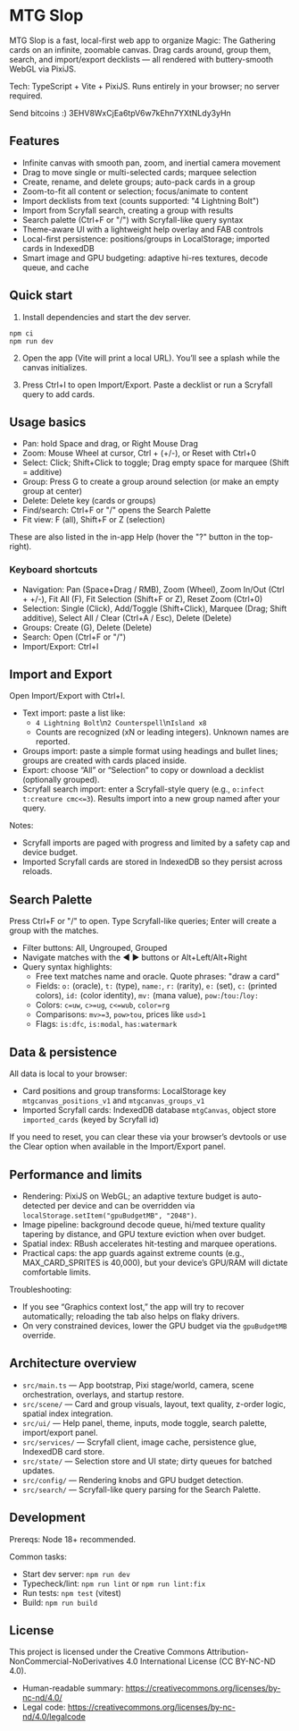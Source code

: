 # MTG Slop

MTG Slop is a fast, local-first web app to organize Magic: The Gathering cards on an infinite, zoomable canvas. Drag cards around, group them, search, and import/export decklists — all rendered with buttery-smooth WebGL via PixiJS.

Tech: TypeScript + Vite + PixiJS. Runs entirely in your browser; no server required.

Send bitcoins :) 3EHV8WxCjEa6tpV6w7kEhn7YXtNLdy3yHn

## Features

- Infinite canvas with smooth pan, zoom, and inertial camera movement
- Drag to move single or multi-selected cards; marquee selection
- Create, rename, and delete groups; auto-pack cards in a group
- Zoom-to-fit all content or selection; focus/animate to content
- Import decklists from text (counts supported: "4 Lightning Bolt")
- Import from Scryfall search, creating a group with results
- Search palette (Ctrl+F or "/") with Scryfall-like query syntax
- Theme-aware UI with a lightweight help overlay and FAB controls
- Local-first persistence: positions/groups in LocalStorage; imported cards in IndexedDB
- Smart image and GPU budgeting: adaptive hi-res textures, decode queue, and cache

## Quick start

1) Install dependencies and start the dev server.

```
npm ci
npm run dev
```

2) Open the app (Vite will print a local URL). You’ll see a splash while the canvas initializes.

3) Press Ctrl+I to open Import/Export. Paste a decklist or run a Scryfall query to add cards.

## Usage basics

- Pan: hold Space and drag, or Right Mouse Drag
- Zoom: Mouse Wheel at cursor, Ctrl + (+/-), or Reset with Ctrl+0
- Select: Click; Shift+Click to toggle; Drag empty space for marquee (Shift = additive)
- Group: Press G to create a group around selection (or make an empty group at center)
- Delete: Delete key (cards or groups)
- Find/search: Ctrl+F or "/" opens the Search Palette
- Fit view: F (all), Shift+F or Z (selection)

These are also listed in the in-app Help (hover the "?" button in the top-right).

### Keyboard shortcuts

- Navigation: Pan (Space+Drag / RMB), Zoom (Wheel), Zoom In/Out (Ctrl + +/-), Fit All (F), Fit Selection (Shift+F or Z), Reset Zoom (Ctrl+0)
- Selection: Single (Click), Add/Toggle (Shift+Click), Marquee (Drag; Shift additive), Select All / Clear (Ctrl+A / Esc), Delete (Delete)
- Groups: Create (G), Delete (Delete)
- Search: Open (Ctrl+F or "/")
- Import/Export: Ctrl+I

## Import and Export

Open Import/Export with Ctrl+I.

- Text import: paste a list like:
  - `4 Lightning Bolt`\n`2 Counterspell`\n`Island x8`
  - Counts are recognized (xN or leading integers). Unknown names are reported.
- Groups import: paste a simple format using headings and bullet lines; groups are created with cards placed inside.
- Export: choose “All” or “Selection” to copy or download a decklist (optionally grouped).
- Scryfall search import: enter a Scryfall-style query (e.g., `o:infect t:creature cmc<=3`). Results import into a new group named after your query.

Notes:
- Scryfall imports are paged with progress and limited by a safety cap and device budget.
- Imported Scryfall cards are stored in IndexedDB so they persist across reloads.

## Search Palette

Press Ctrl+F or "/" to open. Type Scryfall-like queries; Enter will create a group with the matches.

- Filter buttons: All, Ungrouped, Grouped
- Navigate matches with the ◀ ▶ buttons or Alt+Left/Alt+Right
- Query syntax highlights:
  - Free text matches name and oracle. Quote phrases: "draw a card"
  - Fields: `o:` (oracle), `t:` (type), `name:`, `r:` (rarity), `e:` (set), `c:` (printed colors), `id:` (color identity), `mv:` (mana value), `pow:`/`tou:`/`loy:`
  - Colors: `c=uw`, `c>=ug`, `c<=wub`, `color=rg`
  - Comparisons: `mv>=3`, `pow>tou`, prices like `usd>1`
  - Flags: `is:dfc`, `is:modal`, `has:watermark`

## Data & persistence

All data is local to your browser:

- Card positions and group transforms: LocalStorage key `mtgcanvas_positions_v1` and `mtgcanvas_groups_v1`
- Imported Scryfall cards: IndexedDB database `mtgCanvas`, object store `imported_cards` (keyed by Scryfall id)

If you need to reset, you can clear these via your browser’s devtools or use the Clear option when available in the Import/Export panel.

## Performance and limits

- Rendering: PixiJS on WebGL; an adaptive texture budget is auto-detected per device and can be overridden via `localStorage.setItem("gpuBudgetMB", "2048")`.
- Image pipeline: background decode queue, hi/med texture quality tapering by distance, and GPU texture eviction when over budget.
- Spatial index: RBush accelerates hit-testing and marquee operations.
- Practical caps: the app guards against extreme counts (e.g., MAX_CARD_SPRITES is 40,000), but your device’s GPU/RAM will dictate comfortable limits.

Troubleshooting:
- If you see “Graphics context lost,” the app will try to recover automatically; reloading the tab also helps on flaky drivers.
- On very constrained devices, lower the GPU budget via the `gpuBudgetMB` override.

## Architecture overview

- `src/main.ts` — App bootstrap, Pixi stage/world, camera, scene orchestration, overlays, and startup restore.
- `src/scene/` — Card and group visuals, layout, text quality, z-order logic, spatial index integration.
- `src/ui/` — Help panel, theme, inputs, mode toggle, search palette, import/export panel.
- `src/services/` — Scryfall client, image cache, persistence glue, IndexedDB card store.
- `src/state/` — Selection store and UI state; dirty queues for batched updates.
- `src/config/` — Rendering knobs and GPU budget detection.
- `src/search/` — Scryfall-like query parsing for the Search Palette.

## Development

Prereqs: Node 18+ recommended.

Common tasks:

- Start dev server: `npm run dev`
- Typecheck/lint: `npm run lint` or `npm run lint:fix`
- Run tests: `npm test` (vitest)
- Build: `npm run build`

## License

This project is licensed under the Creative Commons Attribution-NonCommercial-NoDerivatives 4.0 International License (CC BY-NC-ND 4.0).

- Human-readable summary: https://creativecommons.org/licenses/by-nc-nd/4.0/
- Legal code: https://creativecommons.org/licenses/by-nc-nd/4.0/legalcode
